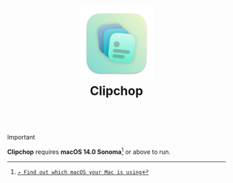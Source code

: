 # <p align="center"><img width="172" src="/Clipchop/Assets.xcassets/AppIcon/AppIcon-Stable.appiconset/icon_512x512%402x.png?raw=true" /><br />Clipchop</p><br />
> [!IMPORTANT]
> **Clipchop** requires **macOS 14.0 Sonoma**[^check_your_macos_version] or above to run.
> [^check_your_macos_version]: [`↗ Find out which macOS your Mac is using`](https://support.apple.com/en-us/HT201260)
